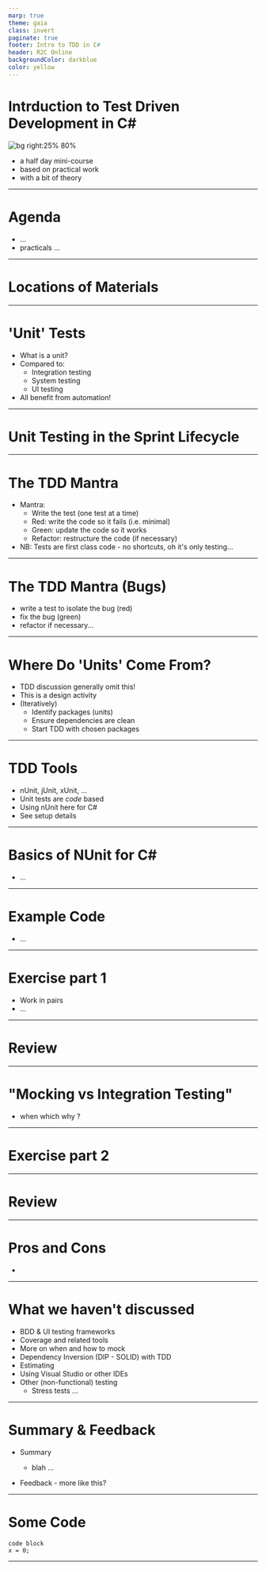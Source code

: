 ```yaml
---
marp: true
theme: gaia
class: invert
paginate: true
footer: Intro to TDD in C#
header: R2C Online      
backgroundColor: darkblue
color: yellow
---
```

# Intrduction to Test Driven Development in C#
![bg right:25% 80%](https://marp.app/assets/marp.svg)

- a half day mini-course
- based on practical work
- with a bit of theory

---
# Agenda
- ...
- practicals ...
---
# Locations of Materials

---
# 'Unit' Tests

- What is a unit?
- Compared to:
    - Integration testing
    - System testing
    - UI testing 
- All benefit from automation!
---
# Unit Testing in the Sprint Lifecycle
---
# The TDD Mantra
- Mantra:
    - Write the test (one test at a time)
    - Red: write the code so it fails (i.e. minimal)
    - Green: update the code so it works
    - Refactor: restructure the code (if necessary)
- NB: Tests are first class code - no shortcuts, oh it's only testing...
---
# The TDD Mantra (Bugs)
- write a test to isolate the bug (red)
- fix the bug (green)
- refactor if necessary...
---
# Where Do 'Units' Come From?
- TDD discussion generally omit this!
- This is a design activity
- (Iteratively)
    - Identify packages (units)
    - Ensure dependencies are clean
    - Start TDD with chosen packages
---
# TDD Tools
- nUnit, jUnit, xUnit, ...
- Unit tests are *code* based
- Using nUnit here for C#
- See setup details
---
# Basics of NUnit for C#
- ...
---
# Example Code
- ...
---
# Exercise part 1
- Work in pairs
- ...
---
# Review
---
# "Mocking vs Integration Testing"
- when which why ?

---
# Exercise part 2
---
# Review
---
# Pros and Cons
-   
---
# What we haven't discussed
- BDD & UI testing frameworks
- Coverage and related tools
- More on when and how to mock
- Dependency Inversion (DIP - SOLID) with TDD
- Estimating
- Using Visual Studio or other IDEs
- Other (non-functional) testing
    - Stress tests ...
---
# Summary & Feedback
- Summary
    - blah ...

- Feedback - more like this?

---
# Some Code

```
code block
x = 0;
```
---
